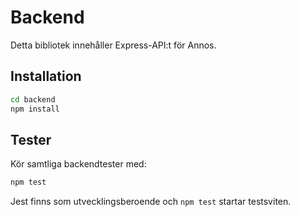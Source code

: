 # Backend

Detta bibliotek innehåller Express-API:t för Annos.

## Installation

```bash
cd backend
npm install
```

## Tester

Kör samtliga backendtester med:

```bash
npm test
```

Jest finns som utvecklingsberoende och `npm test` startar testsviten.
